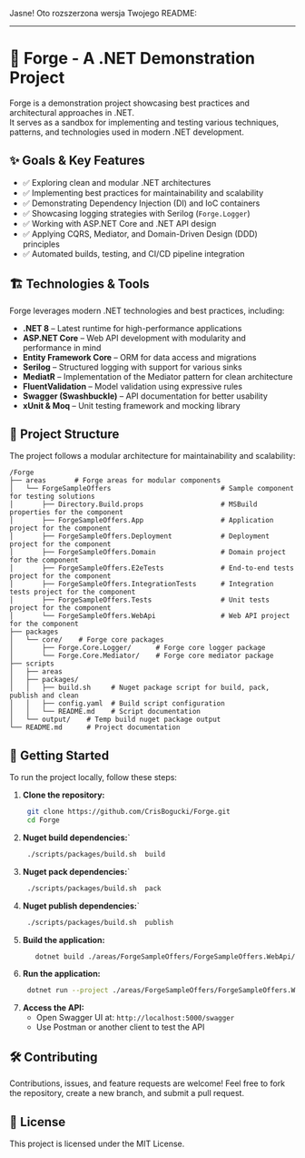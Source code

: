 Jasne! Oto rozszerzona wersja Twojego README:

---

# 🚀 Forge - A .NET Demonstration Project

Forge is a demonstration project showcasing best practices and architectural approaches in .NET.  
It serves as a sandbox for implementing and testing various techniques, patterns, and technologies used in modern .NET development.

## ✨ Goals & Key Features
- ✅ Exploring clean and modular .NET architectures
- ✅ Implementing best practices for maintainability and scalability
- ✅ Demonstrating Dependency Injection (DI) and IoC containers
- ✅ Showcasing logging strategies with Serilog (`Forge.Logger`)
- ✅ Working with ASP.NET Core and .NET API design
- ✅ Applying CQRS, Mediator, and Domain-Driven Design (DDD) principles
- ✅ Automated builds, testing, and CI/CD pipeline integration

## 🏗️ Technologies & Tools
Forge leverages modern .NET technologies and best practices, including:
- **.NET 8** – Latest runtime for high-performance applications
- **ASP.NET Core** – Web API development with modularity and performance in mind
- **Entity Framework Core** – ORM for data access and migrations
- **Serilog** – Structured logging with support for various sinks
- **MediatR** – Implementation of the Mediator pattern for clean architecture
- **FluentValidation** – Model validation using expressive rules
- **Swagger (Swashbuckle)** – API documentation for better usability
- **xUnit & Moq** – Unit testing framework and mocking library

## 📂 Project Structure
The project follows a modular architecture for maintainability and scalability:
```
/Forge  
├── areas       # Forge areas for modular components
│   └── ForgeSampleOffers                           # Sample component for testing solutions     
│       ├── Directory.Build.props                   # MSBuild properties for the component
│       ├── ForgeSampleOffers.App                   # Application project for the component
│       ├── ForgeSampleOffers.Deployment            # Deployment project for the component
│       ├── ForgeSampleOffers.Domain                # Domain project for the component
│       ├── ForgeSampleOffers.E2eTests              # End-to-end tests project for the component
│       ├── ForgeSampleOffers.IntegrationTests      # Integration tests project for the component
│       ├── ForgeSampleOffers.Tests                 # Unit tests project for the component
│       └── ForgeSampleOffers.WebApi                # Web API project for the component
├── packages                        
│   └── core/    # Forge core packages
│       ├── Forge.Core.Logger/      # Forge core logger package
│       └── Forge.Core.Mediator/    # Forge core mediator package
├── scripts                         
│   ├── areas                            
│   ├── packages/                   
│   │   ├── build.sh     # Nuget package script for build, pack, publish and clean
│   │   ├── config.yaml  # Build script configuration
│   │   └── README.md    # Script documentation
│   └── output/    # Temp build nuget package output
└── README.md      # Project documentation
```  

## 🚀 Getting Started
To run the project locally, follow these steps:
1. **Clone the repository:**
   ```sh
    git clone https://github.com/CrisBogucki/Forge.git  
    cd Forge  
   ```  
2. **Nuget build dependencies:**`
   ```sh
    ./scripts/packages/build.sh  build
   ```  
3. **Nuget pack dependencies:**`
   ```sh
    ./scripts/packages/build.sh  pack
   ``` 
4. **Nuget publish dependencies:**`
   ```sh
    ./scripts/packages/build.sh  publish
   ```  
5. **Build the application:**
   ```sh
      dotnet build ./areas/ForgeSampleOffers/ForgeSampleOffers.WebApi/ForgeSampleOffers.WebApi.csproj  
   ```  
6. **Run the application:**
   ```sh
    dotnet run --project ./areas/ForgeSampleOffers/ForgeSampleOffers.WebApi/ForgeSampleOffers.WebApi.csproj  
   ```
7. **Access the API:**
    - Open Swagger UI at: `http://localhost:5000/swagger`
    - Use Postman or another client to test the API

## 🛠️ Contributing
Contributions, issues, and feature requests are welcome! Feel free to fork the repository, create a new branch, and submit a pull request.

## 📜 License
This project is licensed under the MIT License.
